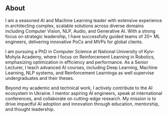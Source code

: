## About

I am a seasoned AI and Machine Learning leader with extensive experience in architecting complex, scalable solutions across diverse domains including Computer Vision, NLP, Audio, and Generative AI. With a strong focus on strategic leadership, I have successfully guided teams of 20+ ML engineers, delivering innovative PoCs and MVPs for global clients.

I am pursuing a PhD in Computer Science at National University of Kyiv-Mohyla Academy, where I focus on Reinforcement Learning in Robotics, emphasizing optimization in efficiency and performance. As a Senior Lecturer, I teach advanced AI courses, including Deep Learning, Machine Learning, NLP systems, and Reinforcement Learninga as well supervise undergraduates and their theses.

Beyond my academic and technical work, I actively contribute to the AI ecosystem in Ukraine. I mentor aspiring AI engineers, speak at international conferences, and collaborate on cutting-edge research. My mission is to drive impactful AI adoption and innovation through education, mentorship, and thought leadership.
